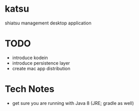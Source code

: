 # katsu
shiatsu management desktop application

# TODO

* introduce kodein
* introduce persistence layer
* create mac app distribution

# Tech Notes

* get sure you are running with Java 8 (JRE; gradle as well)
